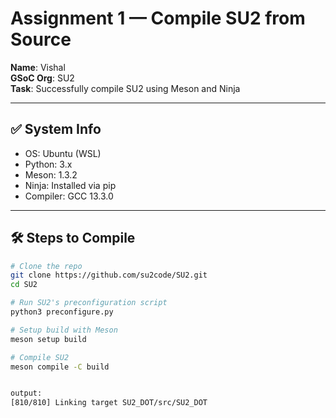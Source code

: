 # Assignment 1 — Compile SU2 from Source

**Name**: Vishal  
**GSoC Org**: SU2  
**Task**: Successfully compile SU2 using Meson and Ninja

---

## ✅ System Info

- OS: Ubuntu (WSL)
- Python: 3.x
- Meson: 1.3.2
- Ninja: Installed via pip
- Compiler: GCC 13.3.0

---

## 🛠️ Steps to Compile

```bash
# Clone the repo
git clone https://github.com/su2code/SU2.git
cd SU2

# Run SU2's preconfiguration script
python3 preconfigure.py

# Setup build with Meson
meson setup build

# Compile SU2
meson compile -C build


output:
[810/810] Linking target SU2_DOT/src/SU2_DOT
